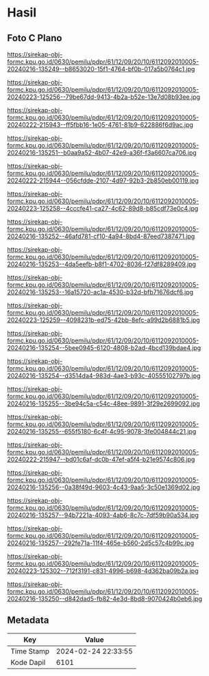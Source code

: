 # Hasil

## Foto C Plano

https://sirekap-obj-formc.kpu.go.id/0630/pemilu/pdpr/61/12/09/20/10/6112092010005-20240216-135249--b8653020-15f1-4764-bf0b-017a5b0764c1.jpg

https://sirekap-obj-formc.kpu.go.id/0630/pemilu/pdpr/61/12/09/20/10/6112092010005-20240223-125256--79be67dd-9413-4b2a-b52e-13e7d08b93ee.jpg

https://sirekap-obj-formc.kpu.go.id/0630/pemilu/pdpr/61/12/09/20/10/6112092010005-20240222-215943--ff5fbb16-1e05-4761-81b9-622886f6d9ac.jpg

https://sirekap-obj-formc.kpu.go.id/0630/pemilu/pdpr/61/12/09/20/10/6112092010005-20240216-135251--b0aa9a52-4b07-42e9-a36f-f3a6607ca706.jpg

https://sirekap-obj-formc.kpu.go.id/0630/pemilu/pdpr/61/12/09/20/10/6112092010005-20240222-215944--056cfdde-2107-4d97-92b3-2b850eb00119.jpg

https://sirekap-obj-formc.kpu.go.id/0630/pemilu/pdpr/61/12/09/20/10/6112092010005-20240223-125258--4cccfe41-ca27-4c62-89d8-b85cdf73e0c4.jpg

https://sirekap-obj-formc.kpu.go.id/0630/pemilu/pdpr/61/12/09/20/10/6112092010005-20240216-135252--46afd781-cf10-4a94-8bd4-87eed7387471.jpg

https://sirekap-obj-formc.kpu.go.id/0630/pemilu/pdpr/61/12/09/20/10/6112092010005-20240216-135253--4da5eefb-b8f1-4702-8036-f27df8289409.jpg

https://sirekap-obj-formc.kpu.go.id/0630/pemilu/pdpr/61/12/09/20/10/6112092010005-20240216-135253--16a15720-ac1a-4530-b32d-bfb71676dcf6.jpg

https://sirekap-obj-formc.kpu.go.id/0630/pemilu/pdpr/61/12/09/20/10/6112092010005-20240223-125259--4098231b-ed75-42bb-8efc-a99d2b6881b5.jpg

https://sirekap-obj-formc.kpu.go.id/0630/pemilu/pdpr/61/12/09/20/10/6112092010005-20240216-135254--5bee0945-6120-4808-b2ad-4bcd139bdae4.jpg

https://sirekap-obj-formc.kpu.go.id/0630/pemilu/pdpr/61/12/09/20/10/6112092010005-20240216-135254--d3514da4-983d-4ae3-b93c-40555102797b.jpg

https://sirekap-obj-formc.kpu.go.id/0630/pemilu/pdpr/61/12/09/20/10/6112092010005-20240216-135255--3be94c5a-c54c-48ee-9891-3f29e2699092.jpg

https://sirekap-obj-formc.kpu.go.id/0630/pemilu/pdpr/61/12/09/20/10/6112092010005-20240216-135255--655f5180-6c4f-4c95-9078-3fe004844c21.jpg

https://sirekap-obj-formc.kpu.go.id/0630/pemilu/pdpr/61/12/09/20/10/6112092010005-20240222-215947--bd01c6af-dc0b-47ef-a5f4-b21e9574c806.jpg

https://sirekap-obj-formc.kpu.go.id/0630/pemilu/pdpr/61/12/09/20/10/6112092010005-20240216-135256--0a38f49d-9603-4c43-9aa5-3c50e1369d02.jpg

https://sirekap-obj-formc.kpu.go.id/0630/pemilu/pdpr/61/12/09/20/10/6112092010005-20240216-135257--94b7221a-4093-4ab6-8c7c-7df59b90a534.jpg

https://sirekap-obj-formc.kpu.go.id/0630/pemilu/pdpr/61/12/09/20/10/6112092010005-20240216-135257--292fe71a-11f4-465e-b560-2d5c57c4b99c.jpg

https://sirekap-obj-formc.kpu.go.id/0630/pemilu/pdpr/61/12/09/20/10/6112092010005-20240223-125302--712f3191-c831-4996-b698-4d362ba09b2a.jpg

https://sirekap-obj-formc.kpu.go.id/0630/pemilu/pdpr/61/12/09/20/10/6112092010005-20240216-135250--d842dad5-fb82-4e3d-8bd8-9070424b0eb6.jpg


## Metadata

| Key        | Value               |
| ---------- | ------------------- |
| Time Stamp | 2024-02-24 22:33:55 |
| Kode Dapil | 6101                |



